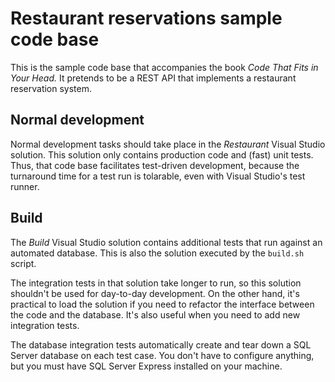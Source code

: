 # Restaurant reservations sample code base

This is the sample code base that accompanies the book *Code That Fits in Your Head.* It pretends to be a REST API that implements a restaurant reservation system.

## Normal development

Normal development tasks should take place in the *Restaurant* Visual Studio solution. This solution only contains production code and (fast) unit tests. Thus, that code base facilitates test-driven development, because the turnaround time for a test run is tolarable, even with Visual Studio's test runner.

## Build

The *Build* Visual Studio solution contains additional tests that run against an automated database. This is also the solution executed by the `build.sh` script.

The integration tests in that solution take longer to run, so this solution shouldn't be used for day-to-day development. On the other hand, it's practical to load the solution if you need to refactor the interface between the code and the database. It's also useful when you need to add new integration tests.

The database integration tests automatically create and tear down a SQL Server database on each test case. You don't have to configure anything, but you must have SQL Server Express installed on your machine.
